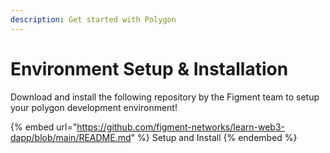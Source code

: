 ```yaml
---
description: Get started with Polygon
---
```


# Environment Setup & Installation

Download and install the following repository by the Figment team to setup your polygon development environment!

{% embed url="https://github.com/figment-networks/learn-web3-dapp/blob/main/README.md" %}
Setup and Install
{% endembed %}
